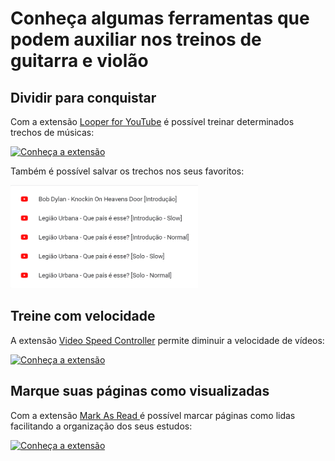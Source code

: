 # Conheça algumas ferramentas que podem auxiliar nos treinos de guitarra e violão

## Dividir para conquistar

Com a extensão [Looper for YouTube](https://chrome.google.com/webstore/detail/looper-for-youtube/iggpfpnahkgpnindfkdncknoldgnccdg/related?hl=pt-BR) é possível treinar determinados trechos de músicas:

[![Conheça a extensão](https://img.youtube.com/vi/fWRWxerJ1qg/0.jpg)](https://www.youtube.com/watch?v=fWRWxerJ1qg)

Também é possível salvar os trechos nos seus favoritos:

<img src="looper-for-youTube-favorites.png" width="300">

## Treine com velocidade
A extensão [Video Speed Controller](https://chrome.google.com/webstore/detail/video-speed-controller/nffaoalbilbmmfgbnbgppjihopabppdk) permite diminuir a velocidade de vídeos:

[![Conheça a extensão](https://img.youtube.com/vi/_JwFGu_R248/0.jpg)](https://www.youtube.com/watch?v=_JwFGu_R248)

## Marque suas páginas como visualizadas

Com a extensão [Mark As Read
](https://chrome.google.com/webstore/detail/mark-as-read/hiflhkmicfagennabmnfcnnlpkmidfjj) é possível marcar páginas como lidas facilitando a organização dos seus estudos:

[![Conheça a extensão](https://img.youtube.com/vi/sUmQULIO_Ho/0.jpg)](https://www.youtube.com/watch?v=sUmQULIO_Ho)
